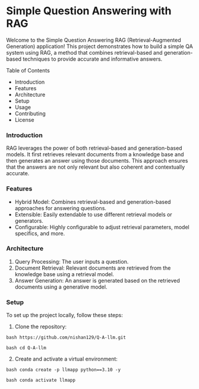 # Simple Question Answering with RAG
Welcome to the Simple Question Answering RAG (Retrieval-Augmented Generation) application! This project demonstrates how to build a simple QA system using RAG, a method that combines retrieval-based and generation-based techniques to provide accurate and informative answers.

Table of Contents
* Introduction
* Features
* Architecture
* Setup
* Usage
* Contributing
* License

### Introduction
RAG leverages the power of both retrieval-based and generation-based models. It first retrieves relevant documents from a knowledge base and then generates an answer using those documents. This approach ensures that the answers are not only relevant but also coherent and contextually accurate.

### Features
* Hybrid Model: Combines retrieval-based and generation-based approaches for answering questions.
* Extensible: Easily extendable to use different retrieval models or generators.
* Configurable: Highly configurable to adjust retrieval parameters, model specifics, and more.

### Architecture
1. Query Processing: The user inputs a question.
2. Document Retrieval: Relevant documents are retrieved from the knowledge base using a retrieval model.
3. Answer Generation: An answer is generated based on the retrieved documents using a generative model.

### Setup
To set up the project locally, follow these steps:
1. Clone the repository:

```
bash https://github.com/nishan129/Q-A-llm.git
```

```
bash cd Q-A-llm
```

2. Create and activate a virtual environment:

```
bash conda create -p llmapp python==3.10 -y
```

```
bash conda activate llmapp
```
